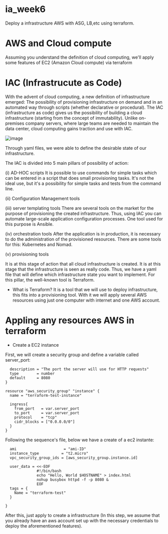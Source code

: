 # ia_week6
Deploy a infrastructure AWS with ASG, LB,etc using terraform.

# AWS and Cloud compute
Assuming you understand the definition of cloud computing, we'll apply some features of EC2 (Amazon Cloud compute) via terraform

# IAC (Infrastrucute as Code)

With the advent of cloud computing, a new definition of infrastructure emerged: The possibility of provisioning infrastructure on demand and in an automated way through scripts (whether declarative or procedural). The IAC (infrastructure as code) gives us the possibility of building a cloud infrastructure (starting from the concept of immutability). Unlike on-premises company servers, where large teams are needed to maintain the data center, cloud computing gains traction and use with IAC.

![image](https://user-images.githubusercontent.com/83301821/134515736-aab1b867-a8ad-4477-abb4-9e8607a8cc5c.png)

Through yaml files, we were able to define the desirable state of our infrastructure.

The IAC is divided into 5 main pillars of possibility of action:

(i) AD-HOC scripts
It is possible to use commands for simple tasks which can be entered in a script that does small provisioning tasks. It's not the ideal use, but it's a possibility for simple tasks and tests from the command line.

(ii) Configuration Management tools

(iii) server templating tools
There are several tools on the market for the purpose of provisioning the created infrastructure. Thus, using IAC you can automate large-scale application configuration processes. One tool used for this purpose is Ansible.

(iv) orchestration tools
After the application is in production, it is necessary to do the administration of the provisioned resources. There are some tools for this: Kubernetes and Nomad.

(v) provisioning tools

It is at this stage of action that all cloud infrastructure is created. It is at this stage that the infrastructure is seen as really code. Thus, we have a yaml file that will define which infrastructure state you want to implement. For this pillar, the well-known tool is Terraform.

- What is Terraform?
It is a tool that we will use to deploy infrastructure, this fits into a provisioning tool. With it we will apply several AWS resources using just one computer with internet and one AWS account.

# Appling any resources AWS in terraform

- Create a EC2 instance

First, we will create a security group and define a variable called server_port:

``` variable "server_port" {
  description = "The port the server will use for HTTP requests"
  type        = number
  default     = 8080
}

resource "aws_security_group" "instance" {
  name = "terraform-test-instance"

  ingress{
    from_port   = var.server_port
    to_port     = var.server_port
    protocol    = "tcp"
    cidr_blocks = ["0.0.0.0/0"]
  }
}

```

Following the sequence's file, below we have a create of a ec2 instante:

```resource "aws_instance" "test" {
  ami                     = "ami-ID"
  instance_type          = "t2.micro"
  vpc_security_group_ids = [aws_security_group.instance.id]

  user_data = <<-EOF
              #!/bin/bash
              echo "Hello, World $HOSTNAME" > index.html
              nohup busybox httpd -f -p 8080 &
              EOF
  tags = {
    Name = "terraform-test"
  }

}
```
After this, just apply to create a infrastructure (In this step, we assume that you already have an aws account set up with the necessary credentials to deploy the aforementioned features).


